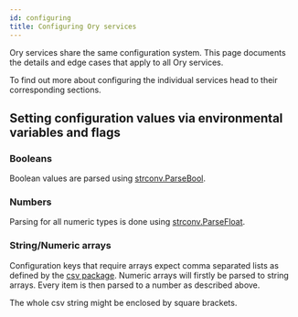 ```yaml
---
id: configuring
title: Configuring Ory services
---
```


Ory services share the same configuration system. This page documents the
details and edge cases that apply to all Ory services.

To find out more about configuring the individual services head to their
corresponding sections.

## Setting configuration values via environmental variables and flags

### Booleans

Boolean values are parsed using
[strconv.ParseBool](https://golang.org/pkg/strconv/#ParseBool).

### Numbers

Parsing for all numeric types is done using
[strconv.ParseFloat](https://golang.org/pkg/strconv/#ParseFloat).

### String/Numeric arrays

Configuration keys that require arrays expect comma separated lists as defined
by the [csv package](https://golang.org/pkg/encoding/csv/). Numeric arrays will
firstly be parsed to string arrays. Every item is then parsed to a number as
described above.

The whole csv string might be enclosed by square brackets.
